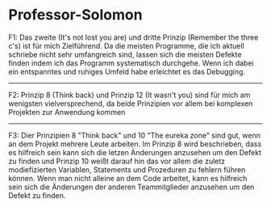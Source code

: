 # Professor-Solomon

F1: Das zweite (It's not lost you are) und dritte Prinzip (Remember the three c's) ist für mich Zielführend. Da die meisten Programme, die ich aktuell schriebe nicht sehr umfangreich sind, lassen sich die meisten Defekte finden indem ich das Programm systematisch durchgehe. Wenn ich dabei ein entspanntes und ruhiges Umfeld habe erleichtet es das Debugging.

---

F2: Prinzip 8 (Think back) und Prinzip 12 (It wasn't you) sind für mich am wenigsten vielversprechend, da beide Prinzipien vor allem bei komplexen Projekten zur Anwendung kommen

---

F3: Dier Prinzipien 8 "Think back" und 10 "The eureka zone" sind gut, wenn an dem Projekt mehrere Leute arbeiten. Im Prinzip 8 wird beschrieben, dass es hilfreich sein kann sich die letzen Änderungen anzusehen um den Defekt zu finden und Prinzip 10 weißt darauf hin das vor allem die zuletz modiefizierten Variablen, Statements und Prozeduren zu fehlern führen können. Wenn man nicht alleine an dem Code arbeitet, kann es hilfreich sein sich die Änderungen der anderen Teammitglieder anzusehen um den Defekt zu finden.
